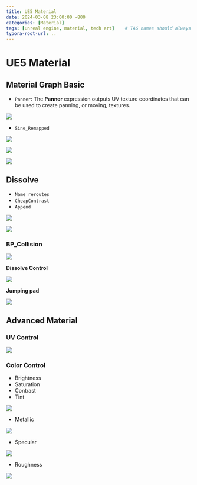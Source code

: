 ```yaml
---
title: UE5 Material
date: 2024-03-08 23:00:00 -800
categories: [Material]
tags: [unreal engine, material, tech art]    # TAG names should always be lowercase
typora-root-url: ..
---
```


# UE5 Material

## Material Graph Basic

- `Panner`: The **Panner** expression outputs UV texture coordinates that can be used to create panning, or moving, textures.

![](/assets/pic/panner.png)

- `Sine_Remapped`

  

![](/assets/pic/sineRemapped.png)

![](/assets/pic/fireball.png)

![](/assets/pic/fireball.gif)

## Dissolve

- `Name reroutes`
- `CheapContrast`
- `Append`

![](/assets/pic/Dissolve.png)

![](/assets/pic/Dissolve.gif)

### BP_Collision

![](/assets/pic/Dissolve_test.gif)

**Dissolve Control**

![](/assets/pic/20240309180935.png)

**Jumping pad**

![](/assets/pic/20240309181029.png)

## Advanced Material

### UV Control

![](/assets/pic/20240309195836.png)

### Color Control

- Brightness
- Saturation
- Contrast
- Tint

![](/assets/pic/20240310000508.png)

- Metallic

![](/assets/pic/20240310004111.png)

- Specular

![](/assets/pic/20240310005701.png)

- Roughness

![](/assets/pic/20240310011857.png)
